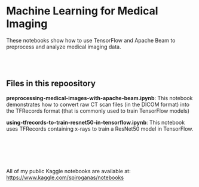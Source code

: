 # Machine Learning for Medical Imaging
These notebooks show how to use TensorFlow and Apache Beam to preprocess and analyze medical imaging data.


<br>
<br>

## Files in this repoository


**preprocessing-medical-images-with-apache-beam.ipynb**: This notebook demonstrates how to convert raw CT scan files (in the DICOM format) into the TFRecords format (that is commonly used to train TensorFlow models)


**using-tfrecords-to-train-resnet50-in-tensorflow.ipynb**: This notebook uses TFRecords containing x-rays to train a ResNet50 model in TensorFlow. 






<br>
<br>
<br>
<br>

All of my public Kaggle notebooks are available at:  https://www.kaggle.com/spiroganas/notebooks